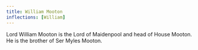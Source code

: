 ```yaml
---
title: William Mooton
inflections: [William]
---
```


Lord William Mooton is the Lord of Maidenpool and head of House Mooton. He is the brother of Ser Myles Mooton.


